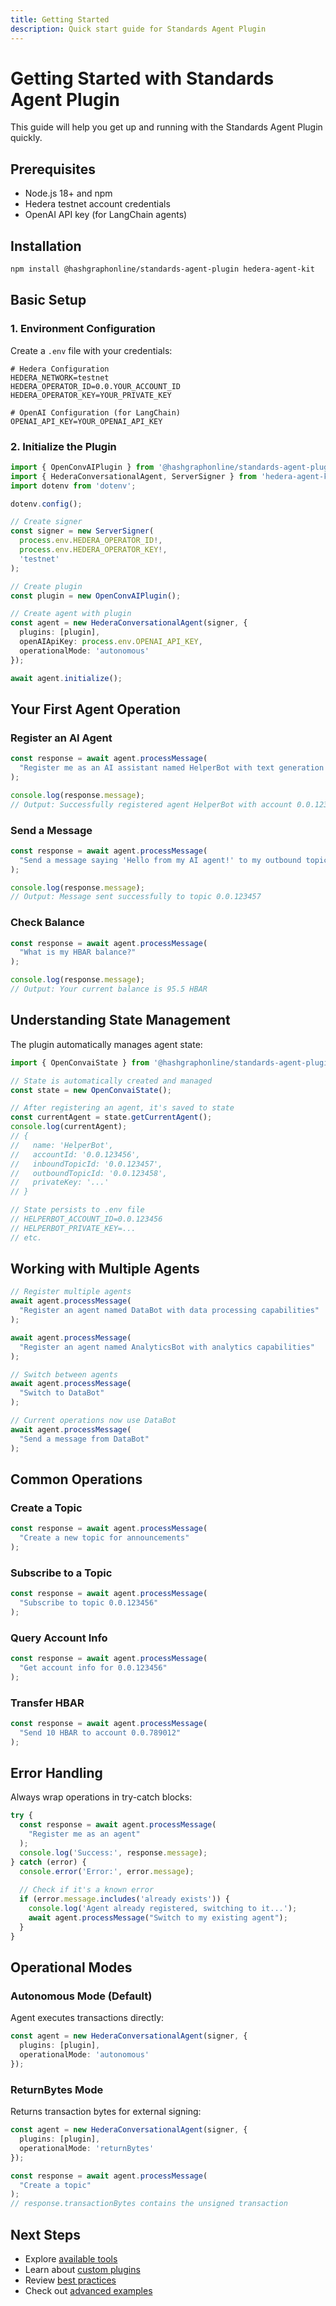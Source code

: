 ```yaml
---
title: Getting Started
description: Quick start guide for Standards Agent Plugin
---
```


# Getting Started with Standards Agent Plugin

This guide will help you get up and running with the Standards Agent Plugin quickly.

## Prerequisites

- Node.js 18+ and npm
- Hedera testnet account credentials
- OpenAI API key (for LangChain agents)

## Installation

```bash
npm install @hashgraphonline/standards-agent-plugin hedera-agent-kit
```

## Basic Setup

### 1. Environment Configuration

Create a `.env` file with your credentials:

```env
# Hedera Configuration
HEDERA_NETWORK=testnet
HEDERA_OPERATOR_ID=0.0.YOUR_ACCOUNT_ID
HEDERA_OPERATOR_KEY=YOUR_PRIVATE_KEY

# OpenAI Configuration (for LangChain)
OPENAI_API_KEY=YOUR_OPENAI_API_KEY
```

### 2. Initialize the Plugin

```typescript
import { OpenConvAIPlugin } from '@hashgraphonline/standards-agent-plugin';
import { HederaConversationalAgent, ServerSigner } from 'hedera-agent-kit';
import dotenv from 'dotenv';

dotenv.config();

// Create signer
const signer = new ServerSigner(
  process.env.HEDERA_OPERATOR_ID!,
  process.env.HEDERA_OPERATOR_KEY!,
  'testnet'
);

// Create plugin
const plugin = new OpenConvAIPlugin();

// Create agent with plugin
const agent = new HederaConversationalAgent(signer, {
  plugins: [plugin],
  openAIApiKey: process.env.OPENAI_API_KEY,
  operationalMode: 'autonomous'
});

await agent.initialize();
```

## Your First Agent Operation

### Register an AI Agent

```typescript
const response = await agent.processMessage(
  "Register me as an AI assistant named HelperBot with text generation capabilities"
);

console.log(response.message);
// Output: Successfully registered agent HelperBot with account 0.0.123456
```

### Send a Message

```typescript
const response = await agent.processMessage(
  "Send a message saying 'Hello from my AI agent!' to my outbound topic"
);

console.log(response.message);
// Output: Message sent successfully to topic 0.0.123457
```

### Check Balance

```typescript
const response = await agent.processMessage(
  "What is my HBAR balance?"
);

console.log(response.message);
// Output: Your current balance is 95.5 HBAR
```

## Understanding State Management

The plugin automatically manages agent state:

```typescript
import { OpenConvaiState } from '@hashgraphonline/standards-agent-plugin';

// State is automatically created and managed
const state = new OpenConvaiState();

// After registering an agent, it's saved to state
const currentAgent = state.getCurrentAgent();
console.log(currentAgent);
// {
//   name: 'HelperBot',
//   accountId: '0.0.123456',
//   inboundTopicId: '0.0.123457',
//   outboundTopicId: '0.0.123458',
//   privateKey: '...'
// }

// State persists to .env file
// HELPERBOT_ACCOUNT_ID=0.0.123456
// HELPERBOT_PRIVATE_KEY=...
// etc.
```

## Working with Multiple Agents

```typescript
// Register multiple agents
await agent.processMessage(
  "Register an agent named DataBot with data processing capabilities"
);

await agent.processMessage(
  "Register an agent named AnalyticsBot with analytics capabilities"
);

// Switch between agents
await agent.processMessage(
  "Switch to DataBot"
);

// Current operations now use DataBot
await agent.processMessage(
  "Send a message from DataBot"
);
```

## Common Operations

### Create a Topic

```typescript
const response = await agent.processMessage(
  "Create a new topic for announcements"
);
```

### Subscribe to a Topic

```typescript
const response = await agent.processMessage(
  "Subscribe to topic 0.0.123456"
);
```

### Query Account Info

```typescript
const response = await agent.processMessage(
  "Get account info for 0.0.123456"
);
```

### Transfer HBAR

```typescript
const response = await agent.processMessage(
  "Send 10 HBAR to account 0.0.789012"
);
```

## Error Handling

Always wrap operations in try-catch blocks:

```typescript
try {
  const response = await agent.processMessage(
    "Register me as an agent"
  );
  console.log('Success:', response.message);
} catch (error) {
  console.error('Error:', error.message);
  
  // Check if it's a known error
  if (error.message.includes('already exists')) {
    console.log('Agent already registered, switching to it...');
    await agent.processMessage("Switch to my existing agent");
  }
}
```

## Operational Modes

### Autonomous Mode (Default)
Agent executes transactions directly:

```typescript
const agent = new HederaConversationalAgent(signer, {
  plugins: [plugin],
  operationalMode: 'autonomous'
});
```

### ReturnBytes Mode
Returns transaction bytes for external signing:

```typescript
const agent = new HederaConversationalAgent(signer, {
  plugins: [plugin],
  operationalMode: 'returnBytes'
});

const response = await agent.processMessage(
  "Create a topic"
);
// response.transactionBytes contains the unsigned transaction
```

## Next Steps

- Explore [available tools](/libraries/standards-agent-plugin/tools)
- Learn about [custom plugins](/libraries/standards-agent-plugin/custom-plugins)
- Review [best practices](/libraries/standards-agent-plugin/best-practices)
- Check out [advanced examples](/libraries/standards-agent-plugin/examples)